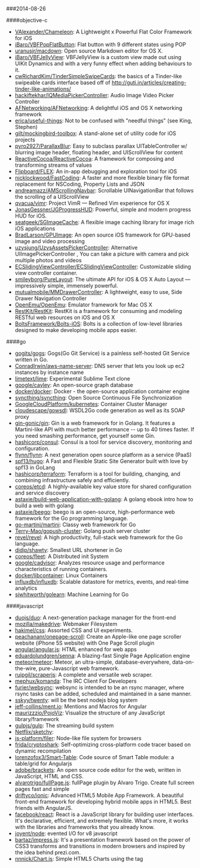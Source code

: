 ###2014-08-26

####objective-c
* [VAlexander/Chameleon](https://github.com/VAlexander/Chameleon): A Lightweight x Powerful Flat Color Framework for iOS
* [iBaro/VBFPopFlatButton](https://github.com/iBaro/VBFPopFlatButton): Flat button with 9 different states using POP
* [uranusjr/macdown](https://github.com/uranusjr/macdown): Open source Markdown editor for OS X.
* [iBaro/VBFJellyView](https://github.com/iBaro/VBFJellyView): VBFJellyView is a custom view made out using UIKit Dynamics and with a very funny effect when adding behaviours to it.
* [cwRichardKim/TinderSimpleSwipeCards](https://github.com/cwRichardKim/TinderSimpleSwipeCards): the basics of a Tinder-like swipeable cards interface based off of http://guti.in/articles/creating-tinder-like-animations/
* [hackiftekhar/IQMediaPickerController](https://github.com/hackiftekhar/IQMediaPickerController): Audio Image Video Picker Controller
* [AFNetworking/AFNetworking](https://github.com/AFNetworking/AFNetworking): A delightful iOS and OS X networking framework
* [erica/useful-things](https://github.com/erica/useful-things): Not to be confused with "needful things" (see King, Stephen)
* [gilt/mockingbird-toolbox](https://github.com/gilt/mockingbird-toolbox): A stand-alone set of utility code for iOS projects
* [pyro2927/ParallaxBlur](https://github.com/pyro2927/ParallaxBlur): Easy to subclass parallax UITableController w/ blurring image header, floating header, and UIScrollView for content
* [ReactiveCocoa/ReactiveCocoa](https://github.com/ReactiveCocoa/ReactiveCocoa): A framework for composing and transforming streams of values
* [Flipboard/FLEX](https://github.com/Flipboard/FLEX): An in-app debugging and exploration tool for iOS
* [nicklockwood/FastCoding](https://github.com/nicklockwood/FastCoding): A faster and more flexible binary file format replacement for NSCoding, Property Lists and JSON
* [andreamazz/AMScrollingNavbar](https://github.com/andreamazz/AMScrollingNavbar): Scrollable UINavigationBar that follows the scrolling of a UIScrollView
* [qvacua/vimr](https://github.com/qvacua/vimr): Project VimR — Refined Vim experience for OS X
* [JonasGessner/JGProgressHUD](https://github.com/JonasGessner/JGProgressHUD): Powerful, simple and modern progress HUD for iOS.
* [seatgeek/SGImageCache](https://github.com/seatgeek/SGImageCache): A flexible image caching library for image rich iOS applications
* [BradLarson/GPUImage](https://github.com/BradLarson/GPUImage): An open source iOS framework for GPU-based image and video processing
* [uzysjung/UzysAssetsPickerController](https://github.com/uzysjung/UzysAssetsPickerController): Alternative UIImagePickerController , You can take a picture with camera and pick multiple photos and videos
* [ECSlidingViewController/ECSlidingViewController](https://github.com/ECSlidingViewController/ECSlidingViewController): Customizable sliding view controller container.
* [smileyborg/PureLayout](https://github.com/smileyborg/PureLayout): The ultimate API for iOS & OS X Auto Layout — impressively simple, immensely powerful.
* [mutualmobile/MMDrawerController](https://github.com/mutualmobile/MMDrawerController):  A lightweight, easy to use, Side Drawer Navigation Controller
* [OpenEmu/OpenEmu](https://github.com/OpenEmu/OpenEmu): Emulator framework for Mac OS X
* [RestKit/RestKit](https://github.com/RestKit/RestKit): RestKit is a framework for consuming and modeling RESTful web resources on iOS and OS X
* [BoltsFramework/Bolts-iOS](https://github.com/BoltsFramework/Bolts-iOS): Bolts is a collection of low-level libraries designed to make developing mobile apps easier.

####go
* [gogits/gogs](https://github.com/gogits/gogs): Gogs(Go Git Service) is a painless self-hosted Git Service written in Go.
* [ConradIrwin/aws-name-server](https://github.com/ConradIrwin/aws-name-server): DNS server that lets you look up ec2 instances by instance name
* [limetext/lime](https://github.com/limetext/lime): Experimental Sublime Text clone
* [google/cayley](https://github.com/google/cayley): An open-source graph database
* [docker/docker](https://github.com/docker/docker): Docker - the open-source application container engine
* [syncthing/syncthing](https://github.com/syncthing/syncthing): Open Source Continuous File Synchronization
* [GoogleCloudPlatform/kubernetes](https://github.com/GoogleCloudPlatform/kubernetes): Container Cluster Manager
* [cloudescape/gowsdl](https://github.com/cloudescape/gowsdl): WSDL2Go code generation as well as its SOAP proxy
* [gin-gonic/gin](https://github.com/gin-gonic/gin): Gin is a web framework for in Golang. It features a Martini-like API with much better performance -- up to 40 times faster. If you need smashing performance, get yourself some Gin.
* [hashicorp/consul](https://github.com/hashicorp/consul): Consul is a tool for service discovery, monitoring and configuration.
* [flynn/flynn](https://github.com/flynn/flynn): A next generation open source platform as a service (PaaS)
* [spf13/hugo](https://github.com/spf13/hugo): A Fast and Flexible Static Site Generator built with love by spf13 in GoLang
* [hashicorp/terraform](https://github.com/hashicorp/terraform): Terraform is a tool for building, changing, and combining infrastructure safely and efficiently.
* [coreos/etcd](https://github.com/coreos/etcd): A highly-available key value store for shared configuration and service discovery
* [astaxie/build-web-application-with-golang](https://github.com/astaxie/build-web-application-with-golang): A golang ebook intro how to build a web with golang
* [astaxie/beego](https://github.com/astaxie/beego): beego is an open-source, high-performance web framework for the Go programming language.
* [go-martini/martini](https://github.com/go-martini/martini): Classy web framework for Go
* [Terry-Mao/gopush-cluster](https://github.com/Terry-Mao/gopush-cluster): Golang push server cluster
* [revel/revel](https://github.com/revel/revel): A high productivity, full-stack web framework for the Go language.
* [didip/shawty](https://github.com/didip/shawty): Smallest URL shortener in Go
* [coreos/fleet](https://github.com/coreos/fleet): A Distributed init System
* [google/cadvisor](https://github.com/google/cadvisor): Analyzes resource usage and performance characteristics of running containers.
* [docker/libcontainer](https://github.com/docker/libcontainer): Linux Containers
* [influxdb/influxdb](https://github.com/influxdb/influxdb): Scalable datastore for metrics, events, and real-time analytics
* [sjwhitworth/golearn](https://github.com/sjwhitworth/golearn): Machine Learning for Go

####javascript
* [duojs/duo](https://github.com/duojs/duo): A next-generation package manager for the front-end
* [mozilla/makedrive](https://github.com/mozilla/makedrive): Webmaker Filesystem
* [hakimel/css](https://github.com/hakimel/css): Assorted CSS and UI experiments.
* [peachananr/onepage-scroll](https://github.com/peachananr/onepage-scroll): Create an Apple-like one page scroller website (iPhone 5S website) with One Page Scroll plugin
* [angular/angular.js](https://github.com/angular/angular.js): HTML enhanced for web apps
* [eduardolundgren/senna](https://github.com/eduardolundgren/senna): A blazing-fast Single Page Application engine
* [meteor/meteor](https://github.com/meteor/meteor): Meteor, an ultra-simple, database-everywhere, data-on-the-wire, pure-Javascript web framework.
* [ruipgil/scraperjs](https://github.com/ruipgil/scraperjs): A complete and versatile web scraper.
* [mephux/komanda](https://github.com/mephux/komanda): The IRC Client For Developers
* [furier/websync](https://github.com/furier/websync): websync is intended to be an rsync manager, where rsync tasks can be added, scheduled and maintained in a sane manner.
* [sskyy/twenty](https://github.com/sskyy/twenty): will be the best nodejs blog system
* [jeff-collins/ment.io](https://github.com/jeff-collins/ment.io): Mentions and Macros for Angular
* [maurizzzio/PojoViz](https://github.com/maurizzzio/PojoViz): Visualize the structure of any JavaScript library/framework
* [gulpjs/gulp](https://github.com/gulpjs/gulp): The streaming build system
* [Netflix/sketchy](https://github.com/Netflix/sketchy): 
* [js-platform/filer](https://github.com/js-platform/filer): Node-like file system for browsers
* [frida/cryptoshark](https://github.com/frida/cryptoshark): Self-optimizing cross-platform code tracer based on dynamic recompilation
* [lorenzofox3/Smart-Table](https://github.com/lorenzofox3/Smart-Table): Code source of Smart Table module: a table/grid for Angularjs
* [adobe/brackets](https://github.com/adobe/brackets): An open source code editor for the web, written in JavaScript, HTML and CSS.
* [alvarotrigo/fullPage.js](https://github.com/alvarotrigo/fullPage.js): fullPage plugin by Alvaro Trigo. Create full screen pages fast and simple
* [driftyco/ionic](https://github.com/driftyco/ionic): Advanced HTML5 Mobile App Framework. A beautiful front-end framework for developing hybrid mobile apps in HTML5. Best friends with AngularJS.
* [facebook/react](https://github.com/facebook/react): React is a JavaScript library for building user interfaces. It's declarative, efficient, and extremely flexible. What's more, it works with the libraries and frameworks that you already know.
* [joyent/node](https://github.com/joyent/node): evented I/O for v8 javascript
* [bartaz/impress.js](https://github.com/bartaz/impress.js): It's a presentation framework based on the power of CSS3 transforms and transitions in modern browsers and inspired by the idea behind prezi.com.
* [nnnick/Chart.js](https://github.com/nnnick/Chart.js): Simple HTML5 Charts using the <canvas> tag

